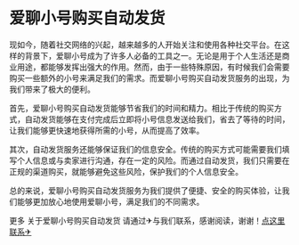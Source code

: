 # 爱聊小号购买自动发货

现如今，随着社交网络的兴起，越来越多的人开始关注和使用各种社交平台。在这样的背景下，爱聊小号成为了许多人必备的工具之一。无论是用于个人生活还是商业用途，都能够发挥出强大的作用。然而，由于一些特殊原因，有时候我们会需要购买一些额外的小号来满足我们的需求。而爱聊小号购买自动发货服务的出现，为我们带来了极大的便利。

首先，爱聊小号购买自动发货能够节省我们的时间和精力。相比于传统的购买方式，自动发货能够在支付完成后立即将小号信息发送给我们，省去了等待的时间，让我们能够更快速地获得所需的小号，从而提高了效率。

其次，自动发货服务还能够保证我们的信息安全。传统的购买方式可能需要我们填写个人信息或与卖家进行沟通，存在一定的风险。而通过自动发货，我们只需要在正规的渠道购买，就能够避免这些风险，保护我们的个人信息安全。

总的来说，爱聊小号购买自动发货服务为我们提供了便捷、安全的购买体验，让我们能够更加放心地使用爱聊小号，满足我们的不同需求。

更多 关于爱聊小号购买自动发货 请通过✈与我们联系，感谢阅读，谢谢！[点这里联系✈](https://ww.k02.cc)